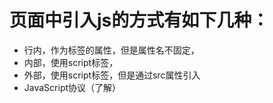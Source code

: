 # 页面中引入js的方式有如下几种：
- 行内，作为标签的属性，但是属性名不固定，
- 内部，使用script标签，
- 外部，使用script标签，但是通过src属性引入
- JavaScript协议（了解）

